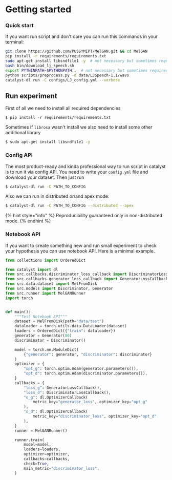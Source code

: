 # Getting started

### Quick start

If you want run script and don't care you can run this commands in your terminal:

```bash
git clone https://github.com/PUSSYMIPT/MelGAN.git && cd MelGAN
pip install -r requirements/requirements.txt
sudo apt-get install libsndfile1 -y  # not necessary but sometimes required
bash bin/download_lj_speech.sh
export PYTHINPATH=$PYTHONPATH:.  # not necessary but sometimes required
python scripts/preprocess.py -d data/LJSpeech-1.1/wavs
catalyst-dl run -C configs/LJ_config.yml --verbose
```

## Run experiment

First of all we need to install all required dependencies

```
$ pip install -r requirements/requirements.txt
```

Sometimes if `librosa` wasn't install we also need to install some other additional library

```bash
$ sudo apt-get install libsndfile1 -y
```

### Config API

The most product-ready and kinda professional way to run script in catalyst is to run it via config API. You need to write your `config.yml` file and download your dataset. Then just run 

```bash
$ catalyst-dl run -C PATH_TO_CONFIG
```

Also we can run in distributed or/and apex mode:

```bash
$ catalyst-dl run -C PATH_TO_CONFIG --distributed --apex
```

{% hint style="info" %}
 Reproducibility guaranteed only in non-distributed mode. 
{% endhint %}

### Notebook API

If you want to create something new and run small experiment to check your hypothesis you can use notebook API. Here is a minimal example.

```python
from collections import OrderedDict

from catalyst import dl
from src.callbacks.discriminator_loss_callback import DiscriminatorLossCallback
from src.callbacks.generator_loss_callback import GeneratorLossCallback
from src.data.dataset import MelFromDisk
from src.models import Discriminator, Generator
from src.runner import MelGANRunner
import torch


def main():
    """Test Notebook API"""
    dataset = MelFromDisk(path="data/test")
    dataloader = torch.utils.data.DataLoader(dataset)
    loaders = OrderedDict({"train": dataloader})
    generator = Generator(80)
    discriminator = Discriminator()

    model = torch.nn.ModuleDict(
        {"generator": generator, "discriminator": discriminator}
    )
    optimizer = {
        "opt_g": torch.optim.Adam(generator.parameters()),
        "opt_d": torch.optim.Adam(discriminator.parameters()),
    }
    callbacks = {
        "loss_g": GeneratorLossCallback(),
        "loss_d": DiscriminatorLossCallback(),
        "o_g": dl.OptimizerCallback(
            metric_key="generator_loss", optimizer_key="opt_g"
        ),
        "o_d": dl.OptimizerCallback(
            metric_key="discriminator_loss", optimizer_key="opt_d"
        ),
    }
    runner = MelGANRunner()

    runner.train(
        model=model,
        loaders=loaders,
        optimizer=optimizer,
        callbacks=callbacks,
        check=True,
        main_metric="discriminator_loss",
    )
```



